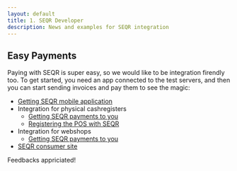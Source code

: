 ```yaml
---
layout: default
title: 1. SEQR Developer
description: News and examples for SEQR integration
---
```


## Easy Payments

Paying with SEQR is super easy, so we would like to be integration firendly too.
To get started, you need an app connected to the test servers, and then you can
start sending invoices and pay them to see the magic:
 
* [Getting SEQR mobile application](app)
* Integration for physical cashregisters
    * [Getting SEQR payments to you](merchant/payment) 
    * [Registering the POS with SEQR](/merchant/registration) 
* Integration for webshops
    * [Getting SEQR payments to you](merchant/webpayment) 
* [SEQR consumer site](https://SEQR.COM)

Feedbacks appriciated!

